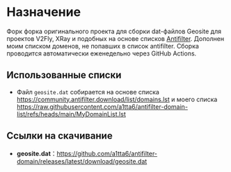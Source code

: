 # Назначение

Форк форка оригинального проекта для сборки dat-файлов Geosite для проектов V2Fly, XRay и подобных на основе списков [Antifilter](https://antifilter.download/).
Дополнен моим списком доменов, не попавших в список antifilter. Сборка проводится автоматически еженедельно через GitHub Actions.

## Использованные списки
- Файл ```geosite.dat``` собирается на основе списка <https://community.antifilter.download/list/domains.lst>
и моего списка https://raw.githubusercontent.com/a1tta6/antifilter-domain-list/refs/heads/main/MyDomainList.lst
## Ссылки на скачивание

- **geosite.dat**：<https://github.com/a1tta6/antifilter-domain/releases/latest/download/geosite.dat>
